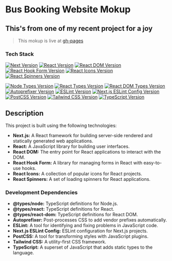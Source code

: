 # Bus Booking Website Mokup

## This's from one of my recent project for a joy

> This mokup is live at [gh-pages](https://nishansanjuka.github.io/landing-page-bus-booking/)

### Tech Stack

[![Next Version](https://img.shields.io/badge/next-v14.0.4-blue)](https://github.com/vercel/next.js/)
[![React Version](https://img.shields.io/badge/react-%5E18-blue)](https://reactjs.org/)
[![React DOM Version](https://img.shields.io/badge/react--dom-%5E18-blue)](https://reactjs.org/)
[![React Hook Form Version](https://img.shields.io/badge/react--hook--form-%5E7.49.2-blue)](https://react-hook-form.com/)
[![React Icons Version](https://img.shields.io/badge/react--icons-%5E4.12.0-blue)](https://react-icons.github.io/react-icons/)
[![React Spinners Version](https://img.shields.io/badge/react--spinners-%5E0.13.8-blue)](https://www.npmjs.com/package/react-spinners)

[![Node Types Version](https://img.shields.io/badge/%40types%2Fnode-%5E20-blue)](https://www.npmjs.com/package/@types/node)
[![React Types Version](https://img.shields.io/badge/%40types%2Freact-%5E18-blue)](https://www.npmjs.com/package/@types/react)
[![React DOM Types Version](https://img.shields.io/badge/%40types%2Freact--dom-%5E18-blue)](https://www.npmjs.com/package/@types/react-dom)
[![Autoprefixer Version](https://img.shields.io/badge/autoprefixer-%5E10.0.1-blue)](https://www.npmjs.com/package/autoprefixer)
[![ESLint Version](https://img.shields.io/badge/eslint-%5E8-blue)](https://eslint.org/)
[![Next.js ESLint Config Version](https://img.shields.io/badge/eslint--config--next-v14.0.4-blue)](https://www.npmjs.com/package/eslint-config-next)
[![PostCSS Version](https://img.shields.io/badge/postcss-%5E8-blue)](https://www.npmjs.com/package/postcss)
[![Tailwind CSS Version](https://img.shields.io/badge/tailwindcss-%5E3.3.0-blue)](https://tailwindcss.com/)
[![TypeScript Version](https://img.shields.io/badge/typescript-%5E5-blue)](https://www.typescriptlang.org/)

## Description

This project is built using the following technologies:

- **Next.js:** A React framework for building server-side rendered and statically generated web applications.
- **React:** A JavaScript library for building user interfaces.
- **React DOM:** The entry point for React applications to interact with the DOM.
- **React Hook Form:** A library for managing forms in React with easy-to-use hooks.
- **React Icons:** A collection of popular icons for React projects.
- **React Spinners:** A set of loading spinners for React applications.

### Development Dependencies

- **@types/node:** TypeScript definitions for Node.js.
- **@types/react:** TypeScript definitions for React.
- **@types/react-dom:** TypeScript definitions for React DOM.
- **Autoprefixer:** Post-processes CSS to add vendor prefixes automatically.
- **ESLint:** A tool for identifying and fixing problems in JavaScript code.
- **Next.js ESLint Config:** ESLint configuration for Next.js projects.
- **PostCSS:** A tool for transforming styles with JavaScript plugins.
- **Tailwind CSS:** A utility-first CSS framework.
- **TypeScript:** A superset of JavaScript that adds static types to the language.

